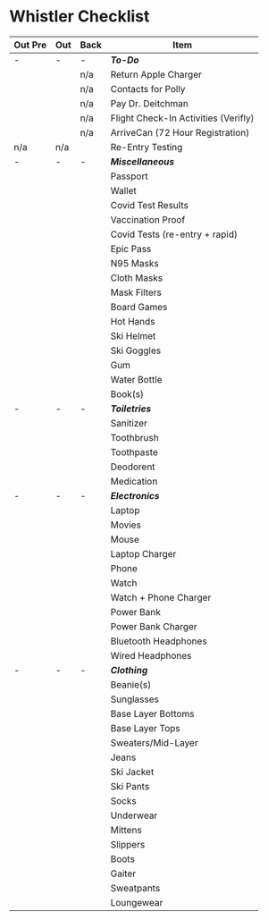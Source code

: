 # Whistler Checklist

|Out Pre|Out|Back|Item|
|---|---|---|---|
|-|-|-|***To-Do***|
|||n/a|Return Apple Charger|
|||n/a|Contacts for Polly|
|||n/a|Pay Dr. Deitchman|
|||n/a|Flight Check-In Activities (Verifly)|
|||n/a|ArriveCan (72 Hour Registration)|
|n/a|n/a||Re-Entry Testing|
|-|-|-|***Miscellaneous***|
||||Passport|
||||Wallet|
||||Covid Test Results|
||||Vaccination Proof|
||||Covid Tests (re-entry + rapid)|
||||Epic Pass|
||||N95 Masks|
||||Cloth Masks|
||||Mask Filters|
||||Board Games|
||||Hot Hands|
||||Ski Helmet|
||||Ski Goggles|
||||Gum|
||||Water Bottle|
||||Book(s)|
|-|-|-|***Toiletries***|
||||Sanitizer|
||||Toothbrush|
||||Toothpaste|
||||Deodorent|
||||Medication|
|-|-|-|***Electronics***|
||||Laptop|
||||Movies|
||||Mouse|
||||Laptop Charger|
||||Phone|
||||Watch|
||||Watch + Phone Charger|
||||Power Bank|
||||Power Bank Charger|
||||Bluetooth Headphones|
||||Wired Headphones|
|-|-|-|***Clothing***|
||||Beanie(s)|
||||Sunglasses|
||||Base Layer Bottoms|
||||Base Layer Tops|
||||Sweaters/Mid-Layer|
||||Jeans|
||||Ski Jacket|
||||Ski Pants|
||||Socks|
||||Underwear|
||||Mittens|
||||Slippers|
||||Boots|
||||Gaiter|
||||Sweatpants|
||||Loungewear|
